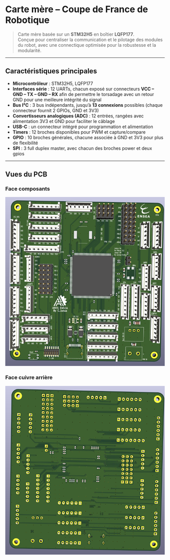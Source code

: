 # Carte mère – Coupe de France de Robotique

> Carte mère basée sur un **STM32H5** en boîtier **LQFP177**.  
> Conçue pour centraliser la communication et le pilotage des modules du robot, avec une connectique optimisée pour la robustesse et la modularité.

---

## Caractéristiques principales

- **Microcontrôleur** : STM32H5, LQFP177  
- **Interfaces série** : 12 UARTs, chacun exposé sur connecteurs **VCC – GND – TX – GND – RX** afin de permettre le torsadage avec un retour GND pour une meilleure intégrité du signal  
- **Bus I²C** : 3 bus indépendants, jusqu’à **13 connexions** possibles (chaque connecteur fournit 2 GPIOs, GND et 3V3)  
- **Convertisseurs analogiques (ADC)** : 12 entrées, rangées avec alimentation 3V3 et GND pour faciliter le câblage  
- **USB-C** : un connecteur intégré pour programmation et alimentation  
- **Timers** : 12 broches disponibles pour PWM et capture/compare  
- **GPIO** : 10 broches générales, chacune associée à GND et 3V3 pour plus de flexibilité  
- **SPI** : 3 full duplex master, avec chacun des broches power et deux gpios 

---

## Vues du PCB

### Face composants
![PCB Face](Imagefront.png)

### Face cuivre arrière
![PCB Dos](Imageback.png)
